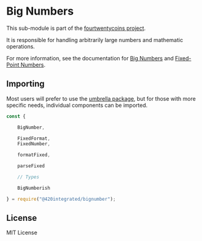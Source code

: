 Big Numbers
===========

This sub-module is part of the [fourtwentycoins project](https://github.com/420integrated/fourtwentycoins.js).

It is responsible for handling arbitrarily large numbers and mathematic operations.

For more information, see the documentation for [Big Numbers](https://420integrated.com/wiki/v5/api/utils/bignumber/)
and [Fixed-Point Numbers](https://420integrated.com/wiki/v5/api/utils/fixednumber/).


Importing
---------

Most users will prefer to use the [umbrella package](https://www.npmjs.com/package/fourtwentycoins ),
but for those with more specific needs, individual components can be imported.

```javascript
const {

    BigNumber,

    FixedFormat,
    FixedNumber,

    formatFixed,

    parseFixed

    // Types

    BigNumberish

} = require("@420integrated/bignumber");
```


License
-------

MIT License
